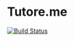 # Tutore.me

[![Build Status](https://travis-ci.org/fehergeri13/tutore.me.svg?branch=master)](https://travis-ci.org/fehergeri13/tutore.me)